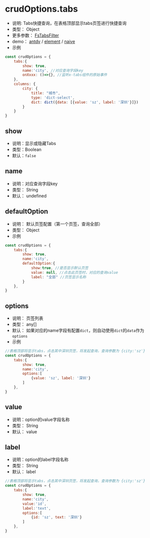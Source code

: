 
# crudOptions.tabs
* 说明: Tabs快捷查询，在表格顶部显示tabs页签进行快捷查询
* 类型： Object
* 更多参数： [FsTabsFilter](/api/components/crud/search/tabs-filter.md)
* demo： [antdv](http://fast-crud.docmirror.cn/antdv/#/crud/feature/tabs)  /  [element](http://fast-crud.docmirror.cn/element/#/crud/feature/tabs)  /  [naive](http://fast-crud.docmirror.cn/naive/#/crud/feature/tabs)
* 示例
```js
const crudOptions = { 
    tabs:{
        show: true,
        name:'city', //对应查询字段key
        onXxxx: ()=>{}, //监听x-tabs组件的原始事件
    },
    columns: {
        city: {
            title: "城市",
            type: 'dict-select',
            dict: dict({data: [{value: 'sz', label: '深圳'}]})
        }
    }
}
```

## show
* 说明：显示或隐藏Tabs
* 类型：Boolean
* 默认：`false`

## name
* 说明：对应查询字段key
* 类型： String
* 默认： undefined


## defaultOption
* 说明： 默认页签配置（第一个页签，查询全部）
* 类型： Object
* 示例
```js
const crudOptions = { 
    tabs:{
        show: true,
        name:'city',
        defaultOption:{
            show:true, //是否显示默认页签
            value: null, //点击此页签时，对应的查询value
            label: "全部" //页签显示名称
        }
    },
}
```

## options
* 说明： 页签列表
* 类型： any[]
* 默认： 如果对应的name字段有配置`dict`，则自动使用`dict`的`data`作为`options`
* 示例
```js
//表格顶部将显示tabs，点击其中深圳页签，将发起查询，查询参数为 {city:'sz'}
const crudOptions = { 
    tabs:{
        show: true,
        name:'city',
        options:[
            {value: 'sz', label: '深圳'}
        ]
    },
}
```


## value
* 说明：option的value字段名称
* 类型： String
* 默认： value


## label
* 说明：option的label字段名称
* 类型： String
* 默认： label
```js
//表格顶部将显示tabs，点击其中深圳页签，将发起查询，查询参数为 {city:'sz'}
const crudOptions = { 
    tabs:{
        show: true,
        name:'city',
        value:'id',
        label:'text',
        options:[
            {id: 'sz', text: '深圳'}
        ]
    },
}
```
